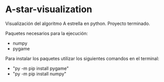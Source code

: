 # A-star-visualization
Visualización del algoritmo A estrella en python. Proyecto terminado.

Paquetes necesarios para la ejecución:
- numpy
- pygame
  
Para instalar los paquetes utilizar los siguientes comandos en el terminal:
- "py -m pip install pygame"
- "py -m pip install numpy"
